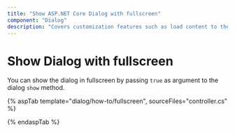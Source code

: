 ```yaml
---
title: "Show ASP.NET Core Dialog with fullscreen"
component: "Dialog"
description: "Covers customization features such as load content to the dialog from external sources, built-in alert, and confirmation model dialog."
---
```


# Show Dialog with fullscreen

You can show the dialog in fullscreen by passing `true` as argument to the dialog `show` method.

{% aspTab template="dialog/how-to/fullscreen", sourceFiles="controller.cs" %}

{% endaspTab %}